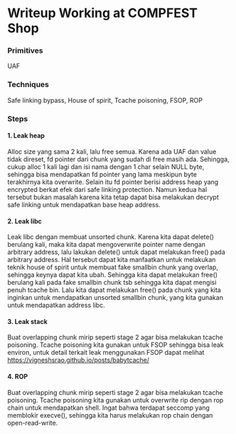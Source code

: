 # Writeup Working at COMPFEST Shop

### Primitives
UAF

### Techniques
Safe linking bypass, House of spirit, Tcache poisoning, FSOP, ROP

### Steps
#### 1. Leak heap
Alloc size yang sama 2 kali, lalu free semua. Karena ada UAF dan value tidak direset, fd pointer dari chunk yang sudah di free masih ada. Sehingga, cukup alloc 1 kali lagi dan isi nama dengan 1 char selain NULL byte, sehingga bisa mendapatkan fd pointer yang lama meskipun byte terakhirnya kita overwrite. Selain itu fd pointer berisi address heap yang encrypted berkat efek dari safe linking protection. Namun kedua hal tersebut bukan masalah karena kita tetap dapat bisa melakukan decrypt safe linking untuk mendapatkan base heap address.
#### 2. Leak libc
Leak libc dengan membuat unsorted chunk. Karena kita dapat delete() berulang kali, maka kita dapat mengoverwrite pointer name dengan arbitrary address, lalu lakukan delete() untuk dapat melakukan free() pada arbitrary address. Hal tersebut dapat kita manfaatkan untuk melakukan teknik house of spirit untuk membuat fake smallbin chunk yang overlap, sehingga keynya dapat kita ubah. Sehingga kita dapat melakukan free() berulang kali pada fake smallbin chunk tsb sehingga kita dapat mengisi penuh tcache bin. Lalu kita dapat melakukan free() pada chunk yang kita inginkan untuk mendapatkan unsorted smallbin chunk, yang kita gunakan untuk mendapatkan address libc.
#### 3. Leak stack
Buat overlapping chunk mirip seperti stage 2 agar bisa melakukan tcache poisoning. Tcache poisoning kita gunakan untuk FSOP sehingga bisa leak environ, untuk detail terkait leak menggunakan FSOP dapat melihat https://vigneshsrao.github.io/posts/babytcache/
#### 4. ROP
Buat overlapping chunk mirip seperti stage 2 agar bisa melakukan tcache poisoning. Tcache poisoning kita gunakan untuk overwrite rip dengan rop chain untuk mendapatkan shell. Ingat bahwa terdapat seccomp yang memblokir execve(), sehingga kita harus melakukan rop chain dengan open-read-write.
